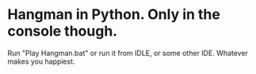 # Hangman in Python. Only in the console though.

Run "Play Hangman.bat" or run it from IDLE, or some other IDE. Whatever makes you happiest.
